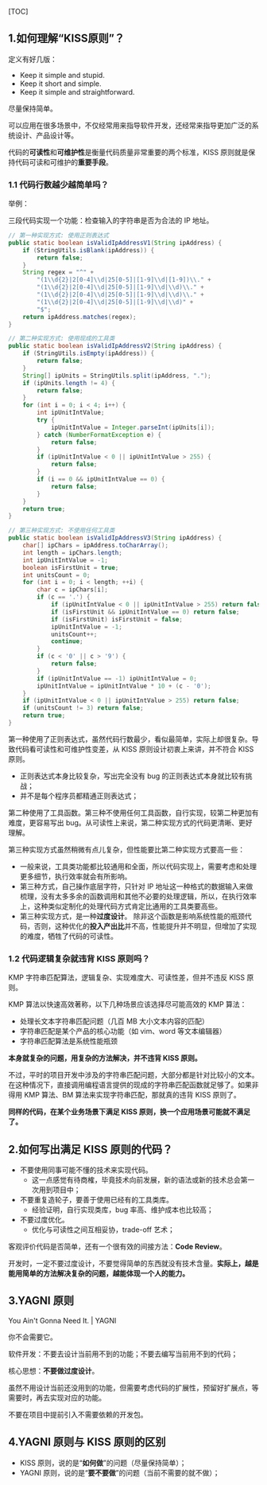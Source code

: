 
[TOC]



## 1.如何理解“KISS原则”？

定义有好几版：

- Keep it simple and stupid.
- Keep it short and simple.
- Keep it simple and straightforward.

尽量保持简单。

可以应用在很多场景中，不仅经常用来指导软件开发，还经常来指导更加广泛的系统设计、产品设计等。

代码的**可读性**和**可维护性**是衡量代码质量非常重要的两个标准，KISS 原则就是保持代码可读和可维护的**重要手段**。

### 1.1 代码行数越少越简单吗？

举例：

三段代码实现一个功能：检查输入的字符串是否为合法的 IP 地址。

```java
// 第一种实现方式: 使用正则表达式
public static boolean isValidIpAddressV1(String ipAddress) {
    if (StringUtils.isBlank(ipAddress)) {
        return false;
    }
    String regex = "^" +
        "(1\\d{2}|2[0-4]\\d|25[0-5]|[1-9]\\d|[1-9])\\." +
        "(1\\d{2}|2[0-4]\\d|25[0-5]|[1-9]\\d|\\d)\\." +
        "(1\\d{2}|2[0-4]\\d|25[0-5]|[1-9]\\d|\\d)\\." +
        "(1\\d{2}|2[0-4]\\d|25[0-5]|[1-9]\\d|\\d)" +
        "$";
    return ipAddress.matches(regex);
}

// 第二种实现方式: 使用现成的工具类
public static boolean isValidIpAddressV2(String ipAddress) {
    if (StringUtils.isEmpty(ipAddress)) {
        return false;
    }
    String[] ipUnits = StringUtils.split(ipAddress, ".");
    if (ipUnits.length != 4) {
        return false;
    }
    for (int i = 0; i < 4; i++) {
        int ipUnitIntValue;
        try {
            ipUnitIntValue = Integer.parseInt(ipUnits[i]);
        } catch (NumberFormatException e) {
            return false;
        }
        if (ipUnitIntValue < 0 || ipUnitIntValue > 255) {
            return false;
        }
        if (i == 0 && ipUnitIntValue == 0) {
            return false;
        }
    }
    return true;
}

// 第三种实现方式: 不使用任何工具类
public static boolean isValidIpAddressV3(String ipAddress) {
    char[] ipChars = ipAddress.toCharArray();
    int length = ipChars.length;
    int ipUnitIntValue = -1;
    boolean isFirstUnit = true;
    int unitsCount = 0;
    for (int i = 0; i < length; ++i) {
        char c = ipChars[i];
        if (c == '.') {
            if (ipUnitIntValue < 0 || ipUnitIntValue > 255) return false;
            if (isFirstUnit && ipUnitIntValue == 0) return false;
            if (isFirstUnit) isFirstUnit = false;
            ipUnitIntValue = -1;
            unitsCount++;
            continue;
        }
        if (c < '0' || c > '9') {
            return false;
        }
        if (ipUnitIntValue == -1) ipUnitIntValue = 0;
        ipUnitIntValue = ipUnitIntValue * 10 + (c - '0');
    }
    if (ipUnitIntValue < 0 || ipUnitIntValue > 255) return false;
    if (unitsCount != 3) return false;
    return true;
}
```

第一种使用了正则表达式，虽然代码行数最少，看似最简单，实际上却很复杂。导致代码看可读性和可维护性变差，从 KISS 原则设计初衷上来讲，并不符合 KISS 原则。

- 正则表达式本身比较复杂，写出完全没有 bug 的正则表达式本身就比较有挑战；
- 并不是每个程序员都精通正则表达式；

第二种使用了工具函数。第三种不使用任何工具函数，自行实现，较第二种更加有难度，更容易写出 bug。从可读性上来说，第二种实现方式的代码更清晰、更好理解。

第三种实现方式虽然稍微有点儿复杂，但性能要比第二种实现方式要高一些：

- 一般来说，工具类功能都比较通用和全面，所以代码实现上，需要考虑和处理更多细节，执行效率就会有所影响。
- 第三种方式，自己操作底层字符，只针对 IP 地址这一种格式的数据输入来做梳理，没有太多多余的函数调用和其他不必要的处理逻辑，所以，在执行效率上，这种类似定制化的处理代码方式肯定比通用的工具类要高些。 
- 第三种实现方式，是一种**过度设计**。  除非这个函数是影响系统性能的瓶颈代码，否则，这种优化的**投入产出比**并不高，性能提升并不明显，但增加了实现的难度，牺牲了代码的可读性。



### 1.2 代码逻辑复杂就违背 KISS 原则吗？

KMP 字符串匹配算法，逻辑复杂、实现难度大、可读性差，但并不违反 KISS 原则。

KMP 算法以快速高效著称，以下几种场景应该选择尽可能高效的 KMP 算法：

- 处理长文本字符串匹配问题（几百 MB 大小文本内容的匹配）
- 字符串匹配是某个产品的核心功能（如 vim、word 等文本编辑器）
- 字符串匹配算法是系统性能瓶颈

**本身就复杂的问题，用复杂的方法解决，并不违背 KISS 原则。**

不过，平时的项目开发中涉及的字符串匹配问题，大部分都是针对比较小的文本。在这种情况下，直接调用编程语言提供的现成的字符串匹配函数就足够了。如果非得用 KMP 算法、BM 算法来实现字符串匹配，那就真的违背 KISS 原则了。

**同样的代码，在某个业务场景下满足 KISS 原则，换一个应用场景可能就不满足了。**     



## 2.如何写出满足 KISS 原则的代码？

- 不要使用同事可能不懂的技术来实现代码。
  - 这一点感觉有待商榷，毕竟技术向前发展，新的语法或新的技术总会第一次用到项目中；
- 不要重复造轮子，要善于使用已经有的工具类库。
  - 经验证明，自行实现类库，bug 率高、维护成本也比较高；
- 不要过度优化。
  - 优化与可读性之间互相妥协，trade-off 艺术；

客观评价代码是否简单，还有一个很有效的间接方法：**Code Review**。

开发时，一定不要过度设计，不要觉得简单的东西就没有技术含量。**实际上，越是能用简单的方法解决复杂的问题，越能体现一个人的能力。**



## 3.YAGNI 原则

You Ain't Gonna Need It. | YAGNI

你不会需要它。

软件开发：不要去设计当前用不到的功能；不要去编写当前用不到的代码；

核心思想：**不要做过度设计**。

虽然不用设计当前还没用到的功能，但需要考虑代码的扩展性，预留好扩展点，等需要时，再去实现对应的功能。

不要在项目中提前引入不需要依赖的开发包。



## 4.YAGNI 原则与 KISS 原则的区别

- KISS 原则，说的是“**如何做**”的问题（尽量保持简单）；
- YAGNI 原则，说的是“**要不要做**”的问题（当前不需要的就不做）；

